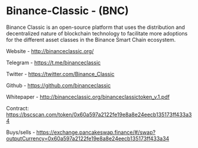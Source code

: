 # Binance-Classic - (BNC)


Binance Classic is an open-source platform that uses the distribution and decentralized nature of blockchain technology to facilitate more adoptions for the different asset classes in the Binance Smart Chain ecosystem.

Website - http://binanceclassic.org/ 

Telegram - https://t.me/binanceclassic

Twitter - https://twitter.com/Binance_Classic

Github - https://github.com/binanceclassic

Whitepaper - http://binanceclassic.org/binanceclassictoken_v.1.pdf

Contract:  https://bscscan.com/token/0x60a597a2122fe19e8a8e24eecb135173ff433a34

Buys/sells - https://exchange.pancakeswap.finance/#/swap?outputCurrency=0x60a597a2122fe19e8a8e24eecb135173ff433a34




